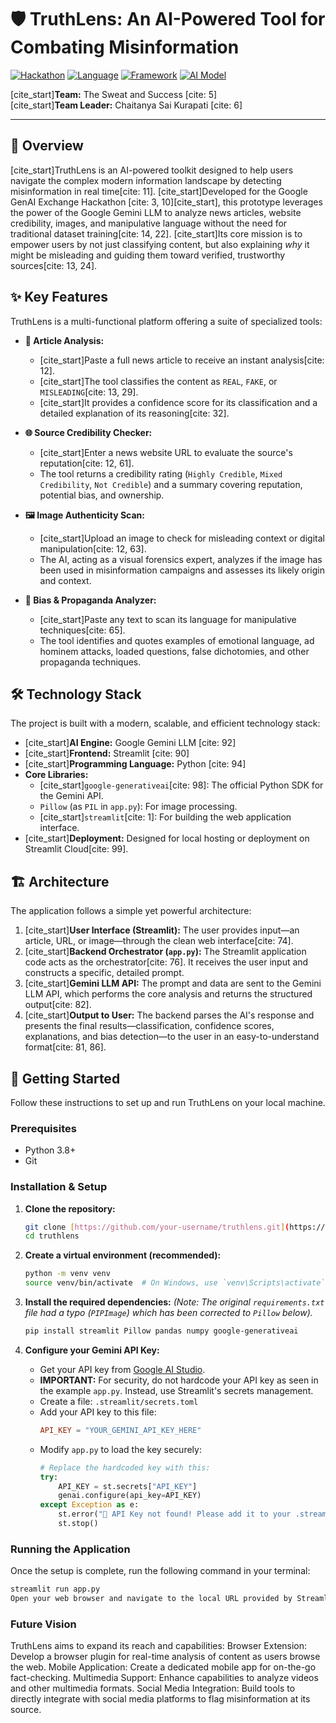 # 🛡️ TruthLens: An AI-Powered Tool for Combating Misinformation

[![Hackathon](https://img.shields.io/badge/Hackathon-Google%20GenAI%20Exchange-blue)](https://cloud.google.com/)
[![Language](https://img.shields.io/badge/Language-Python-brightgreen)](https://www.python.org/)
[![Framework](https://img.shields.io/badge/Framework-Streamlit-ff69b4)](https://streamlit.io/)
[![AI Model](https://img.shields.io/badge/AI%20Model-Gemini%201.5%20Flash-purple)](https://deepmind.google/technologies/gemini/)

[cite_start]**Team:** The Sweat and Success [cite: 5]
<br>
[cite_start]**Team Leader:** Chaitanya Sai Kurapati [cite: 6]

---

## 📄 Overview

[cite_start]TruthLens is an AI-powered toolkit designed to help users navigate the complex modern information landscape by detecting misinformation in real time[cite: 11]. [cite_start]Developed for the Google GenAI Exchange Hackathon [cite: 3, 10][cite_start], this prototype leverages the power of the Google Gemini LLM to analyze news articles, website credibility, images, and manipulative language without the need for traditional dataset training[cite: 14, 22]. [cite_start]Its core mission is to empower users by not just classifying content, but also explaining *why* it might be misleading and guiding them toward verified, trustworthy sources[cite: 13, 24].

## ✨ Key Features

TruthLens is a multi-functional platform offering a suite of specialized tools:

* **📝 Article Analysis:**
    * [cite_start]Paste a full news article to receive an instant analysis[cite: 12].
    * [cite_start]The tool classifies the content as `REAL`, `FAKE`, or `MISLEADING`[cite: 13, 29].
    * [cite_start]It provides a confidence score for its classification and a detailed explanation of its reasoning[cite: 32].

* **🌐 Source Credibility Checker:**
    * [cite_start]Enter a news website URL to evaluate the source's reputation[cite: 12, 61].
    * The tool returns a credibility rating (`Highly Credible`, `Mixed Credibility`, `Not Credible`) and a summary covering reputation, potential bias, and ownership.

* **🖼️ Image Authenticity Scan:**
    * [cite_start]Upload an image to check for misleading context or digital manipulation[cite: 12, 63].
    * The AI, acting as a visual forensics expert, analyzes if the image has been used in misinformation campaigns and assesses its likely origin and context.

* **🎯 Bias & Propaganda Analyzer:**
    * [cite_start]Paste any text to scan its language for manipulative techniques[cite: 65].
    * The tool identifies and quotes examples of emotional language, ad hominem attacks, loaded questions, false dichotomies, and other propaganda techniques.

## 🛠️ Technology Stack

The project is built with a modern, scalable, and efficient technology stack:

* [cite_start]**AI Engine:** Google Gemini LLM [cite: 92]
* [cite_start]**Frontend:** Streamlit [cite: 90]
* [cite_start]**Programming Language:** Python [cite: 94]
* **Core Libraries:**
    * [cite_start]`google-generativeai`[cite: 98]: The official Python SDK for the Gemini API.
    * `Pillow` (as `PIL` in `app.py`): For image processing.
    * [cite_start]`streamlit`[cite: 1]: For building the web application interface.
* [cite_start]**Deployment:** Designed for local hosting or deployment on Streamlit Cloud[cite: 99].

## 🏗️ Architecture

The application follows a simple yet powerful architecture:

1.  [cite_start]**User Interface (Streamlit):** The user provides input—an article, URL, or image—through the clean web interface[cite: 74].
2.  [cite_start]**Backend Orchestrator (`app.py`):** The Streamlit application code acts as the orchestrator[cite: 76]. It receives the user input and constructs a specific, detailed prompt.
3.  [cite_start]**Gemini LLM API:** The prompt and data are sent to the Gemini LLM API, which performs the core analysis and returns the structured output[cite: 82].
4.  [cite_start]**Output to User:** The backend parses the AI's response and presents the final results—classification, confidence scores, explanations, and bias detection—to the user in an easy-to-understand format[cite: 81, 86].



## 🚀 Getting Started

Follow these instructions to set up and run TruthLens on your local machine.

### Prerequisites

* Python 3.8+
* Git

### Installation & Setup

1.  **Clone the repository:**
    ```bash
    git clone [https://github.com/your-username/truthlens.git](https://github.com/your-username/truthlens.git)
    cd truthlens
    ```

2.  **Create a virtual environment (recommended):**
    ```bash
    python -m venv venv
    source venv/bin/activate  # On Windows, use `venv\Scripts\activate`
    ```

3.  **Install the required dependencies:**
    *(Note: The original `requirements.txt` file had a typo (`PIPImage`) which has been corrected to `Pillow` below).*
    ```bash
    pip install streamlit Pillow pandas numpy google-generativeai
    ```

4.  **Configure your Gemini API Key:**
    * Get your API key from [Google AI Studio](https://aistudio.google.com/app/apikey).
    * **IMPORTANT:** For security, do not hardcode your API key as seen in the example `app.py`. Instead, use Streamlit's secrets management.
    * Create a file: `.streamlit/secrets.toml`
    * Add your API key to this file:
        ```toml
        API_KEY = "YOUR_GEMINI_API_KEY_HERE"
        ```
    * Modify `app.py` to load the key securely:
        ```python
        # Replace the hardcoded key with this:
        try:
            API_KEY = st.secrets["API_KEY"]
            genai.configure(api_key=API_KEY)
        except Exception as e:
            st.error("🚨 API Key not found! Please add it to your .streamlit/secrets.toml file.", icon="🔥")
            st.stop()
        ```

### Running the Application

Once the setup is complete, run the following command in your terminal:

```bash
streamlit run app.py
Open your web browser and navigate to the local URL provided by Streamlit (usually http://localhost:8501).
```
### Future Vision
TruthLens aims to expand its reach and capabilities:
Browser Extension: Develop a browser plugin for real-time analysis of content as users browse the web.
Mobile Application: Create a dedicated mobile app for on-the-go fact-checking.
Multimedia Support: Enhance capabilities to analyze videos and other multimedia formats.
Social Media Integration: Build tools to directly integrate with social media platforms to flag misinformation at its source.
